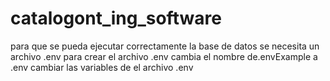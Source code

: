 # catalogont_ing_software

para que se pueda ejecutar correctamente la base de datos se necesita un archivo .env
para crear el archivo .env cambia el nombre de.envExample a .env
cambiar las variables de el archivo .env